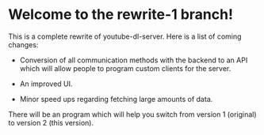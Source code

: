 # Welcome to the rewrite-1 branch!

This is a complete rewrite of youtube-dl-server. Here is a list of coming changes:

- Conversion of all communication methods with the backend to an API which will allow people to program custom clients for the server.

- An improved UI.

- Minor speed ups regarding fetching large amounts of data.

There will be an program which will help you switch from version 1 (original) to version 2 (this version).